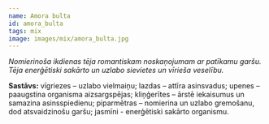 ```yaml
---
name: Amora bulta
id: amora_bulta
tags: mix
image: images/mix/amora_bulta.jpg
---
```

*Nomierinoša ikdienas tēja romantiskam noskaņojumam ar patīkamu garšu. Tēja enerģētiski sakārto un uzlabo sievietes un vīrieša veselību.*

**Sastāvs:**
vīgriezes – uzlabo vielmaiņu;
lazdas – attīra asinsvadus;
upenes – paaugstina organisma aizsargspējas; 
kliņģerītes – ārstē iekaisumus un samazina asinsspiedienu;
piparmētras – nomierina un uzlabo gremošanu, dod atsvaidzinošu garšu;
jasmīni - enerģētiski sakārto organismu.